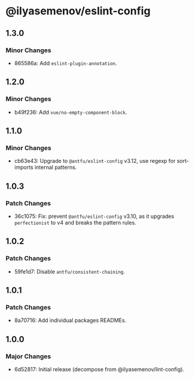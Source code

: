 # @ilyasemenov/eslint-config

## 1.3.0

### Minor Changes

- 865586a: Add `eslint-plugin-annotation`.

## 1.2.0

### Minor Changes

- b49f236: Add `vue/no-empty-component-block`.

## 1.1.0

### Minor Changes

- cb63e43: Upgrade to `@antfu/eslint-config` v3.12, use regexp for sort-imports internal patterns.

## 1.0.3

### Patch Changes

- 36c1075: Fix: prevent `@antfu/eslint-config` v3.10, as it upgrades `perfectionist` to v4 and breaks the pattern rules.

## 1.0.2

### Patch Changes

- 59fe1d7: Disable `antfu/consistent-chaining`.

## 1.0.1

### Patch Changes

- 8a70716: Add individual packages READMEs.

## 1.0.0

### Major Changes

- 6d52817: Initial release (decompose from @ilyasemenov/lint-config).
